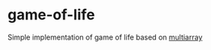 game-of-life
============

Simple implementation of game of life based on [multiarray][1]

[1]: https://github.com/lierdakil/multiarray
